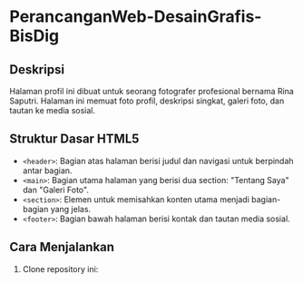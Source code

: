 # PerancanganWeb-DesainGrafis-BisDig

## Deskripsi  
Halaman profil ini dibuat untuk seorang fotografer profesional bernama Rina Saputri. Halaman ini memuat foto profil, deskripsi singkat, galeri foto, dan tautan ke media sosial.

## Struktur Dasar HTML5  
- `<header>`: Bagian atas halaman berisi judul dan navigasi untuk berpindah antar bagian.  
- `<main>`: Bagian utama halaman yang berisi dua section: "Tentang Saya" dan "Galeri Foto".  
- `<section>`: Elemen untuk memisahkan konten utama menjadi bagian-bagian yang jelas.  
- `<footer>`: Bagian bawah halaman berisi kontak dan tautan media sosial.

## Cara Menjalankan  
1. Clone repository ini:  
